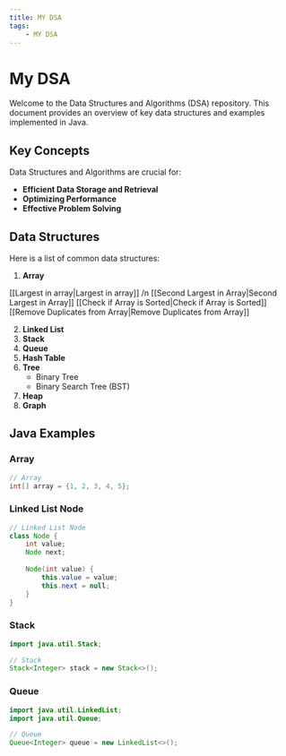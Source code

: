 ```yaml
---
title: MY DSA
tags:
    - MY DSA
---
```





# My DSA

Welcome to the Data Structures and Algorithms (DSA) repository. This document provides an overview of key data structures and examples implemented in Java.

## Key Concepts

Data Structures and Algorithms are crucial for:

- **Efficient Data Storage and Retrieval**
- **Optimizing Performance**
- **Effective Problem Solving**

## Data Structures

Here is a list of common data structures:





1. **Array**


[[Largest in array|Largest in array]] /n
[[Second Largest in Array|Second Largest in Array]]
[[Check if Array is Sorted|Check if Array is Sorted]]
[[Remove Duplicates from Array|Remove Duplicates from Array]]

2. **Linked List**
3. **Stack**
4. **Queue**
5. **Hash Table**
6. **Tree**
   - Binary Tree
   - Binary Search Tree (BST)
7. **Heap**
8. **Graph**

## Java Examples

### Array

```java
// Array
int[] array = {1, 2, 3, 4, 5};
```

### Linked List Node

```java
// Linked List Node
class Node {
    int value;
    Node next;
    
    Node(int value) {
        this.value = value;
        this.next = null;
    }
}
```

### Stack

```java
import java.util.Stack;

// Stack
Stack<Integer> stack = new Stack<>();
```

### Queue

```java
import java.util.LinkedList;
import java.util.Queue;

// Queue
Queue<Integer> queue = new LinkedList<>();
```


